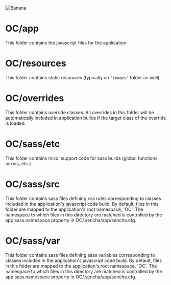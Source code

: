 
![Banana](https://imageshack.com/i/ipKNg112j)

# OC/app

This folder contains the javascript files for the application.

# OC/resources

This folder contains static resources (typically an `"images"` folder as well).

# OC/overrides

This folder contains override classes. All overrides in this folder will be 
automatically included in application builds if the target class of the override
is loaded.

# OC/sass/etc

This folder contains misc. support code for sass builds (global functions, 
mixins, etc.)

# OC/sass/src

This folder contains sass files defining css rules corresponding to classes
included in the application's javascript code build.  By default, files in this 
folder are mapped to the application's root namespace, 'OC'. The
namespace to which files in this directory are matched is controlled by the
app.sass.namespace property in OC/.sencha/app/sencha.cfg. 

# OC/sass/var

This folder contains sass files defining sass variables corresponding to classes
included in the application's javascript code build.  By default, files in this 
folder are mapped to the application's root namespace, 'OC'. The
namespace to which files in this directory are matched is controlled by the
app.sass.namespace property in OC/.sencha/app/sencha.cfg. 
